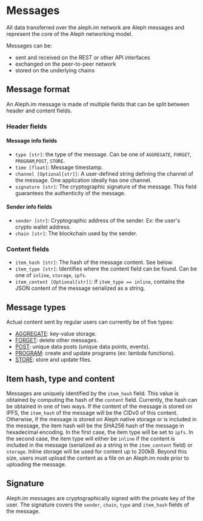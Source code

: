 # Messages

All data transferred over the aleph.im network are Aleph messages and
represent the core of the Aleph networking model.

Messages can be:

- sent and received on the REST or other API interfaces
- exchanged on the peer-to-peer network
- stored on the underlying chains

## Message format

An Aleph.im message is made of multiple fields that can be split between header and content fields.

### Header fields

#### Message info fields

* `type [str]`: the type of the message. Can be one of `AGGREGATE`, `FORGET`, `PROGRAM`,`POST`, `STORE`.
* `time [float]`: Message timestamp.
* `channel [Optional[str]]`: A user-defined string defining the channel of the message. One application ideally has one channel.
* `signature [str]`: The cryptographic signature of the message. This field guarantees the authenticity of the message.

#### Sender info fields

* `sender [str]`: Cryptographic address of the sender. Ex: the user's crypto wallet address.
* `chain [str]`: The blockchain used by the sender.

### Content fields

* `item_hash [str]`: The hash of the message content. See below.
* `item_type [str]`: Identifies where the content field can be found. Can be one of `inline`, `storage`, `ipfs`.
* `item_content [Optional[str]]`: If `item_type == inline`, contains the JSON content of the message serialized as a string.

## Message types

Actual content sent by regular users can currently be of five types:

- [AGGREGATE](./aggregate.md): key-value storage.
- [FORGET](./forget.md): delete other messages.
- [POST](./post.md): unique data posts (unique data points, events).
- [PROGRAM](./program.md): create and update programs (ex: lambda functions).
- [STORE](./store.md): store and update files.


## Item hash, type and content

Messages are uniquely identified by the `item_hash` field. 
This value is obtained by computing the hash of the `content` field. 
Currently, the hash can be obtained in one of two ways. 
If the content of the message is stored on IPFS, the `item_hash` of the message will be the CIDv0 of this content. 
Otherwise, if the message is stored on Aleph native storage or is included in the message, the item hash will be 
the SHA256 hash of the message in hexadecimal encoding. 
In the first case, the item type will be set to `ipfs`. 
In the second case, the item type will either be `inline` if the content is included in the message (serialized as a
string in the `item_content` field) or `storage`. 
Inline storage will be used for content up to 200kB. Beyond this size, users must upload the content as a file 
on an Aleph.im node prior to uploading the message.

## Signature

Aleph.im messages are cryptographically signed with the private key of the user. 
The signature covers the `sender`, `chain`, `type` and `item_hash` fields of the message.
